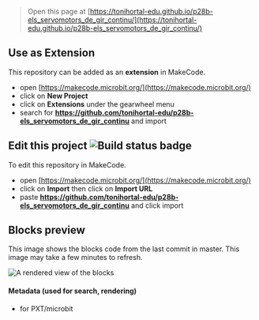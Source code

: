 
> Open this page at [https://tonihortal-edu.github.io/p28b-els_servomotors_de_gir_continu/](https://tonihortal-edu.github.io/p28b-els_servomotors_de_gir_continu/)

## Use as Extension

This repository can be added as an **extension** in MakeCode.

* open [https://makecode.microbit.org/](https://makecode.microbit.org/)
* click on **New Project**
* click on **Extensions** under the gearwheel menu
* search for **https://github.com/tonihortal-edu/p28b-els_servomotors_de_gir_continu** and import

## Edit this project ![Build status badge](https://github.com/tonihortal-edu/p28b-els_servomotors_de_gir_continu/workflows/MakeCode/badge.svg)

To edit this repository in MakeCode.

* open [https://makecode.microbit.org/](https://makecode.microbit.org/)
* click on **Import** then click on **Import URL**
* paste **https://github.com/tonihortal-edu/p28b-els_servomotors_de_gir_continu** and click import

## Blocks preview

This image shows the blocks code from the last commit in master.
This image may take a few minutes to refresh.

![A rendered view of the blocks](https://github.com/tonihortal-edu/p28b-els_servomotors_de_gir_continu/raw/master/.github/makecode/blocks.png)

#### Metadata (used for search, rendering)

* for PXT/microbit
<script src="https://makecode.com/gh-pages-embed.js"></script><script>makeCodeRender("{{ site.makecode.home_url }}", "{{ site.github.owner_name }}/{{ site.github.repository_name }}");</script>
